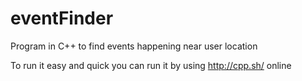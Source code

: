 # eventFinder
Program in C++ to find events happening near user location

To run it easy and quick you can run it by using http://cpp.sh/ online
